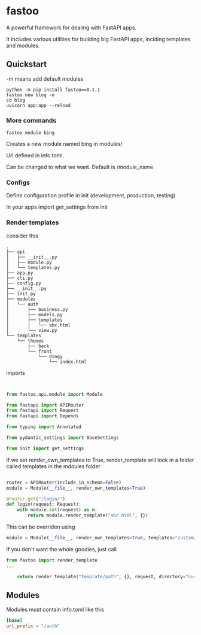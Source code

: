 # fastoo

A powerful framework for dealing with FastAPI apps.

It includes various utilities for building big FastAPI apps, inclding templates and modules.

## Quickstart

-m means add default modules

```
python -m pip install fastoo==0.1.1
fastoo new blog -m
cd blog
uvicorn app:app --reload
```

### More commands

```
fastoo module bing
```

Creates a new module named bing in modules/

Url defined in info.toml.

Can be changed to what we want. Default is /module_name

### Configs

Define configuration profile in init (development, production, testing)

In your apps import get_settings from init


### Render templates 

consider this

```
.
├── api
│   ├── __init__.py
│   ├── module.py
│   └── templates.py
├── app.py
├── cli.py
├── config.py
├── __init__.py
├── init.py
├── modules
│   └── auth
│       ├── business.py
│       ├── models.py
│       ├── templates
│       │   └── abc.html
│       └── view.py
└── templates
    └── themes
        ├── back
        └── front
            └── dingy
                └── index.html
```

imports 

```python


from fastoo.api.module import Module

from fastapi import APIRouter
from fastapi import Request
from fastapi import Depends

from typing import Annotated

from pydantic_settings import BaseSettings

from init import get_settings

```
If we set render_own_templates to True, render_template will look in a folder called templates in the mdoules folder 

```python

router = APIRouter(include_in_schema=False)
module = Module(__file__, render_own_templates=True)

@router.get("/login/")
def login(request: Request):
    with module.set(request) as m:
        return module.render_template("abc.html", {})
```

This can be overriden using 

```py
module = Module(__file__, render_own_templates=True, templates="custom/path")
```

If you don't want the whole goodies, just call


```py
from fastoo import render_template
...

    return render_template("template/path", {}, request, directory="custom/templates/path")
```

## Modules

Modules must contain info.toml like this

```toml
[base]
url_prefix = "/auth"
```